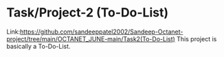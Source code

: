 # Task/Project-2 (To-Do-List)

Link:https://github.com/sandeeppatel2002/Sandeep-Octanet-project/tree/main/OCTANET_JUNE-main/Task2(To-Do-List)
This project is basically a To-Do-List.

